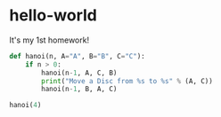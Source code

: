 # hello-world
It's my 1st homework!

```python
def hanoi(n, A="A", B="B", C="C"):
    if n > 0:
        hanoi(n-1, A, C, B)
        print("Move a Disc from %s to %s" % (A, C))
        hanoi(n-1, B, A, C)

hanoi(4)
```
